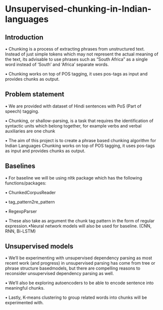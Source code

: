 # Unsupervised-chunking-in-Indian-languages

## Introduction

• Chunking is a process of extracting phrases from unstructured text. Instead of just simple tokens which may not represent the actual meaning of the text, its advisable to use phrases such as “South Africa” as a single word instead of ‘South’ and ‘Africa’ separate words.

• Chunking works on top of POS tagging, it uses pos-tags as input and provides chunks as output.

## Problem statement

• We are provided with dataset of Hindi sentences with PoS (Part of speech) tagging.

• Chunking, or shallow-parsing, is a task that requires the identification of syntactic units which belong together, for example verbs and verbal auxiliaries are one chunk

• The aim of this project is to create a phrase based chunking algorithm for Indian Languages Chunking works on top of POS tagging, it uses pos-tags as input and provides chunks as output.

## Baselines

• For baseline we will be using nltk package which has the following functions/packages:

• ChunkedCorpusReader

• tag_pattern2re_pattern

• RegexpParser

• These also take as argument the chunk tag pattern in the form of regular expression.•Neural network models will also be used for baseline.  (CNN, RNN, Bi-LSTM)

## Unsupervised models

• We’ll be experimenting with unsupervised dependency parsing as most recent work (and progress) in unsupervised parsing has come from tree or phrase structure basedmodels, but there are compelling reasons to reconsider unsupervised dependency parsing as well.

• We’ll also be exploring autoencoders to be able to encode sentence into meaningful chunks.

• Lastly, K-means clustering to group related words into chunks will be experimented with.
